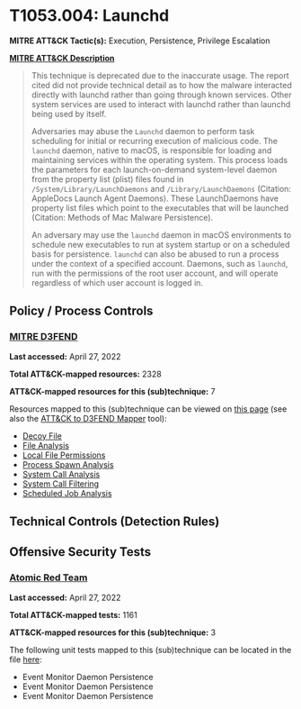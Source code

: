 # T1053.004: Launchd
**MITRE ATT&CK Tactic(s):** Execution, Persistence, Privilege Escalation

**[MITRE ATT&CK Description](https://attack.mitre.org/techniques/T1053/004)**
<blockquote>This technique is deprecated due to the inaccurate usage. The report cited did not provide technical detail as to how the malware interacted directly with launchd rather than going through known services. Other system services are used to interact with launchd rather than launchd being used by itself. 

Adversaries may abuse the <code>Launchd</code> daemon to perform task scheduling for initial or recurring execution of malicious code. The <code>launchd</code> daemon, native to macOS, is responsible for loading and maintaining services within the operating system. This process loads the parameters for each launch-on-demand system-level daemon from the property list (plist) files found in <code>/System/Library/LaunchDaemons</code> and <code>/Library/LaunchDaemons</code> (Citation: AppleDocs Launch Agent Daemons). These LaunchDaemons have property list files which point to the executables that will be launched (Citation: Methods of Mac Malware Persistence).

An adversary may use the <code>launchd</code> daemon in macOS environments to schedule new executables to run at system startup or on a scheduled basis for persistence. <code>launchd</code> can also be abused to run a process under the context of a specified account. Daemons, such as <code>launchd</code>, run with the permissions of the root user account, and will operate regardless of which user account is logged in.</blockquote>

## Policy / Process Controls
### [MITRE D3FEND](https://d3fend.mitre.org/)
**Last accessed:** April 27, 2022

**Total ATT&CK-mapped resources:** 2328

**ATT&CK-mapped resources for this (sub)technique:** 7

Resources mapped to this (sub)technique can be viewed on [this page](https://d3fend.mitre.org/) (see also the [ATT&CK to D3FEND Mapper](https://d3fend.mitre.org/tools/attack-mapper) tool):

* [Decoy File](https://d3fend.mitre.org/techniques/d3f:DecoyFile)
* [File Analysis](https://d3fend.mitre.org/techniques/d3f:FileAnalysis)
* [Local File Permissions](https://d3fend.mitre.org/techniques/d3f:LocalFilePermissions)
* [Process Spawn Analysis](https://d3fend.mitre.org/techniques/d3f:ProcessSpawnAnalysis)
* [System Call Analysis](https://d3fend.mitre.org/techniques/d3f:SystemCallAnalysis)
* [System Call Filtering](https://d3fend.mitre.org/techniques/d3f:SystemCallFiltering)
* [Scheduled Job Analysis](https://d3fend.mitre.org/techniques/d3f:ScheduledJobAnalysis)

## Technical Controls (Detection Rules)

## Offensive Security Tests
### [Atomic Red Team](https://github.com/redcanaryco/atomic-red-team)
**Last accessed:** April 27, 2022

**Total ATT&CK-mapped tests:** 1161

**ATT&CK-mapped resources for this (sub)technique:** 3

The following unit tests mapped to this (sub)technique can be located in the file [here](https://github.com/redcanaryco/atomic-red-team/tree/master/atomics/T1053.004/T1053.004.yaml):

* Event Monitor Daemon Persistence
* Event Monitor Daemon Persistence
* Event Monitor Daemon Persistence


